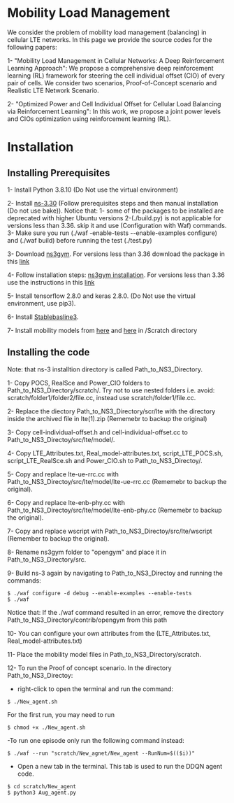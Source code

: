 # Mobility Load Management 
We consider the problem of mobility load management (balancing) in cellular LTE networks. In this page we provide the source codes for the following papers:

1- "Mobility Load Management in Cellular Networks: A Deep Reinforcement Learning Approach":
We propose a comprehensive deep reinforcement learning (RL) framework for steering the cell individual offset (CIO) of every pair of cells. We consider two scenarios, Proof-of-Concept scenario and Realistic LTE Network Scenario.

2- "Optimized Power and Cell Individual Offset for Cellular Load Balancing via Reinforcement Learning":
In this work, we propose a joint power levels and CIOs optimization using reinforcement learning (RL).


# Installation
## Installing Prerequisites

1- Install Python 3.8.10 (Do Not use the virtual environment)

2- Install [ns-3.30](https://www.nsnam.org/wiki/Installation) (Follow prerequisites steps and then manual installation (Do not use bake)).
 Notice that:  1- some of the packages to be installed are deprecated with higher Ubuntu versions
			         2-(./build.py) is not applicable for versions less than 3.36. skip it and use (Configuration with Waf) commands. 
			         3- Make sure you run (./waf -enable-tests --enable-examples configure) and (./waf build) before running the test (./test.py)

3- Download [ns3gym](https://apps.nsnam.org/app/ns3-gym/). For versions less than 3.36 download the package in this [link](https://github.com/tkn-tub/ns3-gym/tree/app)


4- Follow installation steps: [ns3gym installation](https://github.com/tkn-tub/ns3-gym). For versions less than 3.36 use the instructions in this [link](https://github.com/tkn-tub/ns3-gym/tree/app)


5- Install tensorflow 2.8.0 and keras 2.8.0. (Do Not use the virtual environment, use pip3). 

6- Install [Stablebasline3](https://github.com/DLR-RM/stable-baselines3).

7- Install mobility models from [here](https://drive.google.com/file/d/1fyL4PGqiqbIlOouuoAEH4TrHVXOqhQWG/view?usp=sharing) and [here](https://drive.google.com/file/d/11UdEeDm5oidBuLs9Ud9w5zmWwloGh8Z3/view?usp=sharing) in /Scratch directory
 

## Installing the code

Note: that ns-3 installtion directory is called Path_to_NS3_Directory.

1- Copy POCS, RealSce and Power_CIO folders to Path_to_NS3_Directory/scratch/. Try not to use nested folders i.e. avoid: scratch/folder1/folder2/file.cc, instead use scratch/folder1/file.cc. 

2- Replace the diectory Path_to_NS3_Directory/scr/lte with the directory inside the archived file in lte(1).zip (Rememebr to backup the original)

3- Copy cell-individual-offset.h and cell-individual-offset.cc to Path_to_NS3_Directoy/src/lte/model/.

4- Copy LTE_Attributes.txt, Real_model-attributes.txt, script_LTE_POCS.sh, script_LTE_RealSce.sh and Power_CIO.sh to Path_to_NS3_Directoy/.

5- Copy and replace lte-ue-rrc.cc with Path_to_NS3_Directoy/src/lte/model/lte-ue-rrc.cc (Rememebr to backup the original).

6- Copy and replace lte-enb-phy.cc with Path_to_NS3_Directoy/src/lte/model/lte-enb-phy.cc (Rememebr to backup the original).

7- Copy and replace wscript with Path_to_NS3_Directoy/src/lte/wscript (Remember to backup the original).

8- Rename ns3gym folder to "opengym" and place it in Path_to_NS3_Directory/src.

9- Build ns-3 again by navigating to Path_to_NS3_Directoy and running the commands:
```
$ ./waf configure -d debug --enable-examples --enable-tests
$ ./waf
```
Notice that: If the ./waf command resulted in an error, remove the directory Path_to_NS3_Directory/contrib/opengym from this path
  
10- You can configure your own attributes from the (LTE_Attributes.txt, Real_model-attributes.txt)

11- Place the mobility model files in Path_to_NS3_Directory/scratch.

12- To run the Proof of concept scenario. In the directory Path_to_NS3_Directoy:

- right-click to open the terminal and run the command:
     
```
$ ./New_agent.sh
```
For the first run, you may need to run
```
$ chmod +x ./New_agent.sh
```

-To run one episode only run the following command instead:

```
$ ./waf --run "scratch/New_agnet/New_agent --RunNum=$(($i))"
```

- Open a new tab in the terminal. This tab is used to run the DDQN agent code. 
     
```
$ cd scratch/New_agent
$ python3 Aug_agent.py
```


